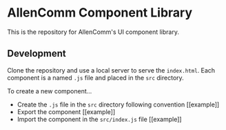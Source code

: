 # AllenComm Component Library

This is the repository for AllenComm's UI component library.

## Development

Clone the repository and use a local server to serve the `index.html`. Each component is a named `.js` file and placed in the `src` directory.

To create a new component...

- Create the `.js` file in the `src` directory following convention [[example]]
- Export the component [[example]]
- Import the component in the `src/index.js` file [[example]]
